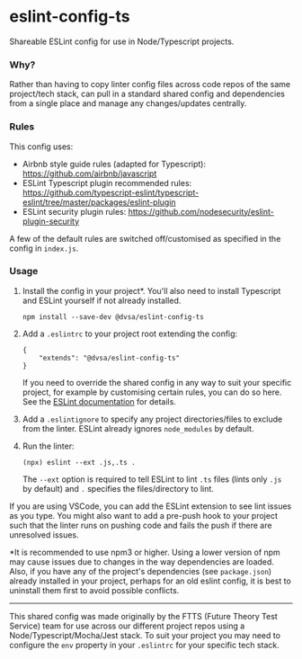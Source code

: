 # eslint-config-ts
Shareable ESLint config for use in Node/Typescript projects.

### Why?
Rather than having to copy linter config files across code repos of the same project/tech stack, can pull in a standard shared config and dependencies from a single place and manage any changes/updates centrally.

### Rules
This config uses:
- Airbnb style guide rules (adapted for Typescript): https://github.com/airbnb/javascript
- ESLint Typescript plugin recommended rules: https://github.com/typescript-eslint/typescript-eslint/tree/master/packages/eslint-plugin
- ESLint security plugin rules: https://github.com/nodesecurity/eslint-plugin-security

A few of the default rules are switched off/customised as specified in the config in `index.js`.

### Usage
1. Install the config in your project\*. You'll also need to install Typescript and ESLint yourself if not already installed.

    `npm install --save-dev @dvsa/eslint-config-ts`

2. Add a `.eslintrc` to your project root extending the config:

    ```
    {
        "extends": "@dvsa/eslint-config-ts"
    }
    ```

    If you need to override the shared config in any way to suit your specific project, for example by customising certain rules, you can do so here. See the [ESLint documentation](https://eslint.org/docs/user-guide/configuring "ESLint documentation") for details.

3. Add a `.eslintignore` to specify any project directories/files to exclude from the linter. ESLint already ignores `node_modules` by default.

4. Run the linter:

    `(npx) eslint --ext .js,.ts .`

    The `--ext` option is required to tell ESLint to lint `.ts` files (lints only `.js` by default) and `.` specifies the files/directory to lint.

If you are using VSCode, you can add the ESLint extension to see lint issues as you type. You might also want to add a pre-push hook to your project such that the linter runs on pushing code and fails the push if there are unresolved issues.

\*It is recommended to use npm3 or higher. Using a lower version of npm may cause issues due to changes in the way dependencies are loaded. Also, if you have any of the project's dependencies (see `package.json`) already installed in your project, perhaps for an old eslint config, it is best to uninstall them first to avoid possible conflicts.

------------

This shared config was made originally by the FTTS (Future Theory Test Service) team for use across our different project repos using a Node/Typescript/Mocha/Jest stack. To suit your project you may need to configure the `env` property in your `.eslintrc` for your specific tech stack.

